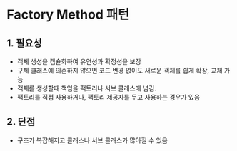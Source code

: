 # Factory Method 패턴

## 1. 필요성

- 객체 생성을 캡슐화하여 유연성과 확정성을 보장
- 구체 클래스에 의존하지 않으면 코드 변경 없이도 새로운 객체를 쉽게 확장, 교체 가능
- 객체를 생성할때 책임을 팩토리나 서브 클래스에 넘김.
- 팩토리를 직접 사용하거나, 팩토리 제공자를 두고 사용하는 경우가 있음

## 2. 단점

- 구조가 복잡해지고 클래스나 서브 클래스가 많아질 수 있음
